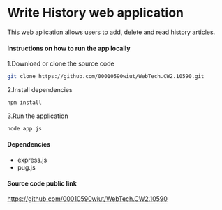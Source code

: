 # Write History web application

This web aplication allows users to add, delete and read history articles.

#### Instructions on how to run the app locally

1.Download or clone the source code

```bash
git clone https://github.com/00010590wiut/WebTech.CW2.10590.git
```

2.Install dependencies

```bash
npm install
```

3.Run the application

```bash
node app.js
```

#### Dependencies

- express.js
- pug.js

#### Source code public link
https://github.com/00010590wiut/WebTech.CW2.10590